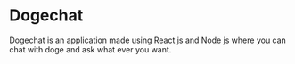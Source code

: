 # Dogechat 

Dogechat is an application made using React js and Node js where you can chat with doge and ask what ever you want.
